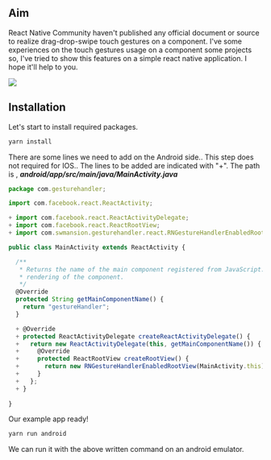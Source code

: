 ## Aim
React Native Community haven't published any official document or source to realize drag-drop-swipe touch gestures on a component. I've some experiences on the touch gestures usage on a component some projects so, I've tried to show this features on a simple react native application. I hope it'll help to you.

![](https://media.giphy.com/media/Y3YG1j4dk7ErCVNPto/giphy.gif)

## Installation
Let's start to install required packages.
```sh
yarn install
```
There are some lines we need to add on the Android side.. This step does not required for IOS..
The lines to be added are indicated with "+".
The path is , _**_android/app/src/main/java/MainActivity.java_**_

```javascript
package com.gesturehandler;

import com.facebook.react.ReactActivity;

+ import com.facebook.react.ReactActivityDelegate;
+ import com.facebook.react.ReactRootView;
+ import com.swmansion.gesturehandler.react.RNGestureHandlerEnabledRootView;

public class MainActivity extends ReactActivity {

  /**
   * Returns the name of the main component registered from JavaScript. This is used to schedule
   * rendering of the component.
   */
  @Override
  protected String getMainComponentName() {
    return "gestureHandler";
  }

  + @Override
  + protected ReactActivityDelegate createReactActivityDelegate() {
  +   return new ReactActivityDelegate(this, getMainComponentName()) {
  +     @Override
  +     protected ReactRootView createRootView() {
  +       return new RNGestureHandlerEnabledRootView(MainActivity.this);
  +     }
  +   };
  + }
  
}
```
Our example app ready!


```sh
yarn run android
```
We can run it with the above written command on an android emulator.
